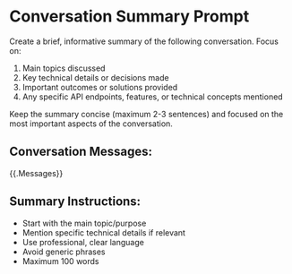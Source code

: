 # Conversation Summary Prompt

Create a brief, informative summary of the following conversation. Focus on:

1. Main topics discussed
2. Key technical details or decisions made
3. Important outcomes or solutions provided
4. Any specific API endpoints, features, or technical concepts mentioned

Keep the summary concise (maximum 2-3 sentences) and focused on the most important aspects of the conversation.

## Conversation Messages:
{{.Messages}}

## Summary Instructions:
- Start with the main topic/purpose
- Mention specific technical details if relevant
- Use professional, clear language
- Avoid generic phrases
- Maximum 100 words